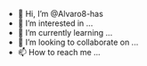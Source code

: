 - 👋 Hi, I’m @Alvaro8-has
- 👀 I’m interested in ...
- 🌱 I’m currently learning ...
- 💞️ I’m looking to collaborate on ...
- 📫 How to reach me ...

<!---
Alvaro8-has/Alvaro8-has is a ✨ special ✨ repository because its `README.md` (this file) appears on your GitHub profile.
You can click the Preview link to take a look at your changes.
--->
